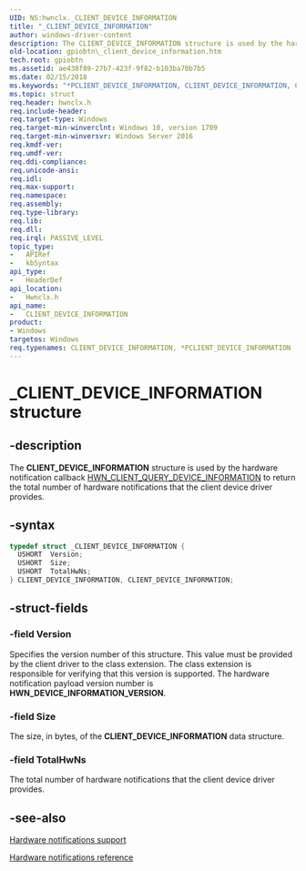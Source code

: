 ```yaml
---
UID: NS:hwnclx._CLIENT_DEVICE_INFORMATION
title: "_CLIENT_DEVICE_INFORMATION"
author: windows-driver-content
description: The CLIENT_DEVICE_INFORMATION structure is used by the hardware notification callback HWN_CLIENT_QUERY_DEVICE_INFORMATION to return the total number of hardware notifications that the client device driver provides.
old-location: gpiobtn\_client_device_information.htm
tech.root: gpiobtn
ms.assetid: ae438f89-27b7-423f-9f82-b103ba70b7b5
ms.date: 02/15/2018
ms.keywords: "*PCLIENT_DEVICE_INFORMATION, CLIENT_DEVICE_INFORMATION, CLIENT_DEVICE_INFORMATION structure, _CLIENT_DEVICE_INFORMATION, gpiobtn._client_device_information, hwnclx/CLIENT_DEVICE_INFORMATION"
ms.topic: struct
req.header: hwnclx.h
req.include-header:
req.target-type: Windows
req.target-min-winverclnt: Windows 10, version 1709
req.target-min-winversvr: Windows Server 2016
req.kmdf-ver:
req.umdf-ver:
req.ddi-compliance:
req.unicode-ansi:
req.idl:
req.max-support:
req.namespace:
req.assembly:
req.type-library:
req.lib:
req.dll:
req.irql: PASSIVE_LEVEL
topic_type:
-	APIRef
-	kbSyntax
api_type:
-	HeaderDef
api_location:
-	Hwnclx.h
api_name:
-	CLIENT_DEVICE_INFORMATION
product:
- Windows
targetos: Windows
req.typenames: CLIENT_DEVICE_INFORMATION, *PCLIENT_DEVICE_INFORMATION
---
```


# _CLIENT_DEVICE_INFORMATION structure


## -description



The <b>CLIENT_DEVICE_INFORMATION</b> structure is used by the hardware notification callback <a href="..\hwnclx\nc-hwnclx-hwn_client_query_device_information.md">HWN_CLIENT_QUERY_DEVICE_INFORMATION</a> to return the total number of hardware notifications that the client device driver provides.




## -syntax


```cpp
typedef struct _CLIENT_DEVICE_INFORMATION {
  USHORT  Version;
  USHORT  Size;
  USHORT  TotalHwNs;
} CLIENT_DEVICE_INFORMATION, CLIENT_DEVICE_INFORMATION;
```


## -struct-fields




### -field Version

Specifies the version number of this structure. This value must be provided by the client driver to the class extension. The class extension is responsible for verifying that this version is supported. The hardware notification payload version number is <b>HWN_DEVICE_INFORMATION_VERSION</b>.


### -field Size

The size, in bytes, of the <b>CLIENT_DEVICE_INFORMATION</b> data structure.


### -field TotalHwNs

The total number of hardware notifications that the client device driver provides.


## -see-also

<a href="https://msdn.microsoft.com/library/windows/hardware/dn789335">Hardware notifications support</a>



<a href="https://msdn.microsoft.com/405ff6db-9bc0-42f3-a740-49dd3967a8b3">Hardware notifications reference</a>



 

 


